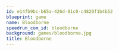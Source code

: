 ```yaml
---
id: e14fb9bc-b65a-426d-81c0-c4820f1b4b52
blueprint: game
name: Bloodborne
speedrun_com_id: bloodborne
background: games/bloodborne.jpg
title: Bloodborne
---
```

